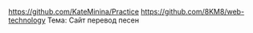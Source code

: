 https://github.com/KateMinina/Practice
https://github.com/8KM8/web-technology
Тема: Сайт перевод песен
